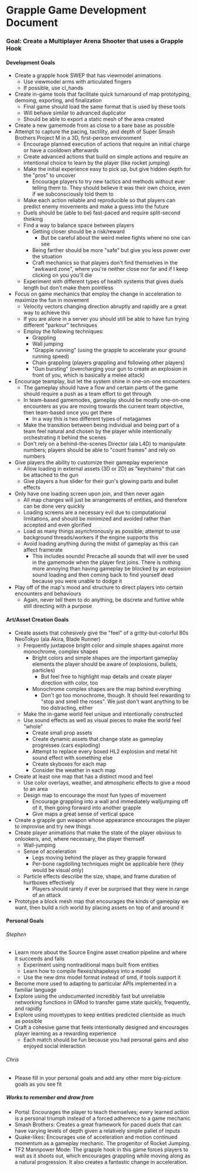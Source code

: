 # Grapple Game Development Document

### Goal: Create a Multiplayer Arena Shooter that uses a Grapple Hook

#### Development Goals
* Create a grapple hook SWEP that has viewmodel animations
  * Use viewmodel arms with articulated fingers
  * If possible, use cl_hands
* Create in-game tools that facilitate quick turnaround of map prototyping, demoing, exporting, and finalization
  * Final game should load the same format that is used by these tools
  * Will behave similar to advanced duplicator
  * Should be able to export a static mesh of the area created
* Create a new gamemode from as close to a bare base as possible
* Attempt to capture the pacing, tactility, and depth of Super Smash Brothers Project M in a 3D, first-person environment
  * Encourage planned execution of actions that require an initial charge or have a cooldown afterwards
  * Create advanced actions that build on simple actions and require an intentional choice to learn by the player (like rocket jumping)
  * Make the initial experience easy to pick up, but give hidden depth for the "pros" to uncover
    * Encourage players to try new tactics and methods without ever telling them to. They should believe it was their own choice, even if we subconsciously told them to
  * Make each action reliable and reproducible so that players can predict enemy movements and make a guess into the future
  * Duels should be (able to be) fast-paced and require split-second thinking
  * Find a way to balance space between players
    * Getting closer should be a risk/reward
      * But be careful about the weird melee fights where no one can see
    * Being farther should be more "safe" but give you less power over the situation
    * Craft mechanics so that players don't find themselves in the "awkward zone", where you're neither close nor far and if I keep clicking on you you'll die
  * Experiment with different types of health systems that gives duels length but don't make them pointless
* Focus on game mechanics that employ the change in acceleration to maximize the fun in movement
  * Velocity vectors changing direction abruptly and rapidly are a great way to achieve this
  * If you are alone in a server you should still be able to have fun trying different "parkour" techniques
  * Employ the following techniques:
    * Grappling
    * Wall jumping
    * "Grapple running" (using the grapple to accelerate your ground running speed)
    * Chain grappling (players grappling and following other players)
    * "Gun bursting" (overcharging your gun to create an explosion in front of you, which is basically a melee attack)
* Encourage teamplay, but let the system shine in one-on-one encounters
  * The gameplay should have a flow and certain parts of the game should require a push as a team effort to get through
  * In team-based gamemodes, gameplay should be mostly one-on-one encounters as you are moving towards the current team objective, then team-based once you get there
    * In a way this is two different types of metagames
  * Make the transition between being individual and being part of a team feel natural and chosen by the player while intentionally orchestrating it behind the scenes
  * Don't rely on a behind-the-scenes Director (ala L4D) to manipulate numbers; players should be able to "count frames" and rely on numbers
* Give players the ability to customize their gameplay experience
  * Allow loading in external assets (3D or 2D) as "keychains" that can be attached to the gun
  * Give players a hue slider for their gun's glowing parts and bullet effects
* Only have one loading screen upon join, and then never again
  * All map changes will just be arrangements of entities, and therefore can be done very quickly
  * Loading screens are a necessary evil due to computational limitations, and should be minimized and avoided rather than accepted and even glorified
  * Load as many things asynchronously as possible; attempt to use background threads/workers if the engine supports this
  * Avoid loading anything during the midst of gameplay as this can affect framerate
    * This includes sounds! Precache all sounds that will ever be used in the gamemode when the player first joins. There is nothing more annoying than having gameplay be blocked by an explosion sound loading and then coming back to find yourself dead because you were unable to dodge it
* Play off of the map's mood and structure to direct players into certain encounters and behaviours
  * Again, never tell them to do anything, be discrete and furtive while still directing with a purpose

#### Art/Asset Creation Goals
* Create assets that cohesively give the "feel" of a gritty-but-colorful 80s NeoTokyo (ala Akira, Blade Runner)
  * Frequently juxtapose bright color and simple shapes against more monochrome, complex shapes
    * Bright colors and simple shapes are the important gameplay elements the player should be aware of (explosions, bullets, particles)
      * But feel free to highlight map details and create player direction with color, too
    * Monochrome complex shapes are the map behind everything
      * Don't go too monochrome, though. It should feel rewarding to "stop and smell the roses". We just don't want anything to be too distracting, either
  * Make the in-game world feel unique and intentionally constructed
  * Use sound effects as well as visual pieces to make the world feel "whole"
    * Create small prop assets
    * Create dynamic assets that change state as gameplay progresses (cars exploding)
    * Attempt to replace every boxed HL2 explosion and metal hit sound effect with something else
    * Create skyboxes for each map
    * Consider the weather in each map
* Create at least one map that has a distinct mood and feel
  * Use color overlays, weather, and atmospheric effects to give a mood to an area
  * Design map to encourage the most fun types of movement
    * Encourage grappling into a wall and immediately walljumping off of it, then going forward into another grapple
    * Give maps a great sense of vertical space
* Create a grapple gun weapon whose appearance encourages the player to improvise and try new things
* Create player animations that make the state of the player obvious to onlookers, and, where necessary, the player themself
  * Wall-jumping
  * Sense of acceleration
    * Legs moving behind the player as they grapple forward
    * Per-bone ragdolling techniques might be applicable here (they would be visual only)
  * Particle effects describe the size, shape, and frame duration of hurtboxes effectively
    * Players should rarely if ever be surprised that they were in range of an attack
* Prototype a block mesh map that encourages the kinds of gameplay we want, then build a rich world by placing assets on top of and around it


#### Personal Goals

###### Stephen

* Learn more about the Source Engine asset creation pipeline and where it succeeds and fails
  * Experiment using nontraditional maps built from entities
  * Learn how to compile flexes/shapekeys into a model
  * Use the new dmx model format instead of smd, if tools support it
* Become more used to adapting to particular APIs implemented in a familiar language
* Explore using the undocumented incredibly fast but unreliable networking functions in GMod to transfer game state quickly, frequently, and rapidly
* Explore using movetypes to keep entities predicted clientside as much as possible
* Craft a cohesive game that feels intentionally designed and encourages player learning as a rewarding experience
  * Each match should be fun because you had personal gains and also enjoyed social interaction

###### Chris

* Please fill in your personal goals and add any other more big-picture goals as you see fit


##### Works to remember and draw from

* Portal: Encourages the player to teach themselves; every learned action is a personal triumph instead of a forced adherence to a game mechanic
* Smash Brothers: Creates a great framework for paced duels that can have varying levels of depth given a relatively simple pallet of inputs
* Quake-likes: Encourages use of acceleration and motion continued momentum as a gameplay mechanic. The progenitor of Rocket Jumping.
* TF2 Mannpower Mode: The grapple hook in this game forces players to wait as it shoots out, which encourages grappling while moving along as a natural progression. It also creates a fantastic change in acceleration.


